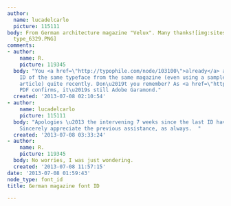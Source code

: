 ```yaml
---
author:
  name: lucadelcarlo
  picture: 115111
body: From German architecture magazine "Velux". Many thanks![img:sites/default/files/old-images/velux
  type_6329.PNG]
comments:
- author:
    name: R.
    picture: 119345
  body: "You <a href=\"http://typophile.com/node/103100\">already</a> asked for an
    ID of the same typeface from the same magazine (even using a sample from the same
    article) quite recently. Don\u2019t you remember? As <a href=\"http://www.velux.de/de-DE/Documents/PDF/Architektur/Magazin_Daylight_and_Architecture/07_Velux_Daylight_Winter_2007.pdf\">this</a>
    PDF confirms, it\u2019s still Adobe Garamond."
  created: '2013-07-08 02:10:54'
- author:
    name: lucadelcarlo
    picture: 115111
  body: "Apologies \u2013 the intervening 7 weeks since the last ID have been an upheaval.
    Sincerely appreciate the previous assistance, as always.  "
  created: '2013-07-08 03:33:24'
- author:
    name: R.
    picture: 119345
  body: No worries, I was just wondering.
  created: '2013-07-08 11:57:15'
date: '2013-07-08 01:59:43'
node_type: font_id
title: German magazine font ID

---
```

